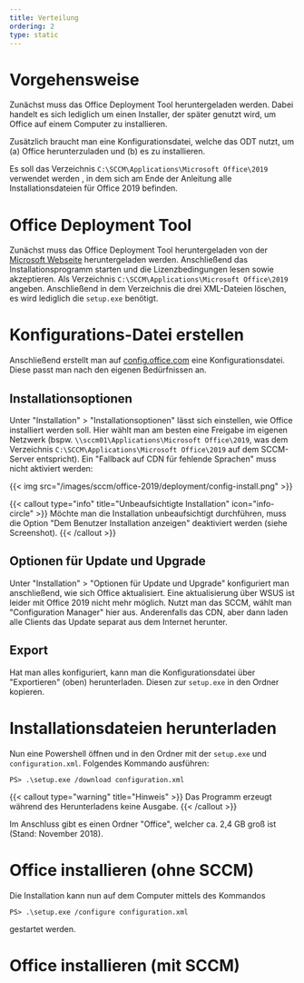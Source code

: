 ```yaml
---
title: Verteilung
ordering: 2
type: static
---
```


<!--more-->

# Vorgehensweise

Zunächst muss das Office Deployment Tool heruntergeladen werden. Dabei handelt es sich lediglich um einen Installer, der später genutzt wird, um Office auf einem Computer zu installieren.

Zusätzlich braucht man eine Konfigurationsdatei, welche das ODT nutzt, um (a) Office herunterzuladen und (b) es zu installieren.

Es soll das Verzeichnis `C:\SCCM\Applications\Microsoft Office\2019` verwendet werden , in dem sich am Ende der Anleitung alle Installationsdateien für Office 2019 befinden. 

# Office Deployment Tool

Zunächst muss das Office Deployment Tool heruntergeladen von der [Microsoft Webseite](https://www.microsoft.com/en-us/download/details.aspx?id=49117) heruntergeladen werden. Anschließend das Installationsprogramm starten und die Lizenzbedingungen lesen sowie akzeptieren. Als Verzeichnis `C:\SCCM\Applications\Microsoft Office\2019` angeben. Anschließend in dem Verzeichnis die drei XML-Dateien löschen, es wird lediglich die `setup.exe` benötigt.

# Konfigurations-Datei erstellen

Anschließend erstellt man auf [config.office.com](https://config.office.com) eine Konfigurationsdatei. Diese passt man nach den eigenen Bedürfnissen an.

## Installationsoptionen

Unter "Installation" > "Installationsoptionen" lässt sich einstellen, wie Office installiert werden soll. Hier wählt man am besten eine Freigabe im eigenen Netzwerk (bspw. `\\sccm01\Applications\Microsoft Office\2019`, was dem Verzeichnis `C:\SCCM\Applications\Microsoft Office\2019` auf dem SCCM-Server entspricht). Ein "Fallback auf CDN für fehlende Sprachen" muss nicht aktiviert werden:

{{< img src="/images/sccm/office-2019/deployment/config-install.png" >}}

{{< callout type="info" title="Unbeaufsichtigte Installation" icon="info-circle" >}}
    Möchte man die Installation unbeaufsichtigt durchführen, muss die Option "Dem Benutzer Installation anzeigen" deaktiviert werden (siehe Screenshot).
{{< /callout >}}

## Optionen für Update und Upgrade

Unter "Installation" > "Optionen für Update und Upgrade" konfiguriert man anschließend, wie sich Office aktualisiert. Eine aktualisierung über WSUS ist leider mit Office 2019 nicht mehr möglich. Nutzt man das SCCM, wählt man "Configuration Manager" hier aus. Anderenfalls das CDN, aber dann laden alle Clients das Update separat aus dem Internet herunter. 

## Export

Hat man alles konfiguriert, kann man die Konfigurationsdatei über "Exportieren" (oben) herunterladen. Diesen zur `setup.exe` in den Ordner kopieren.

# Installationsdateien herunterladen

Nun eine Powershell öffnen und in den Ordner mit der `setup.exe` und `configuration.xml`. Folgendes Kommando ausführen:

    PS> .\setup.exe /download configuration.xml

{{< callout type="warning" title="Hinweis" >}}
    Das Programm erzeugt während des Herunterladens keine Ausgabe. 
{{< /callout >}}

Im Anschluss gibt es einen Ordner "Office", welcher ca. 2,4 GB groß ist (Stand: November 2018). 

# Office installieren (ohne SCCM)

Die Installation kann nun auf dem Computer mittels des Kommandos

    PS> .\setup.exe /configure configuration.xml

gestartet werden.

# Office installieren (mit SCCM)

